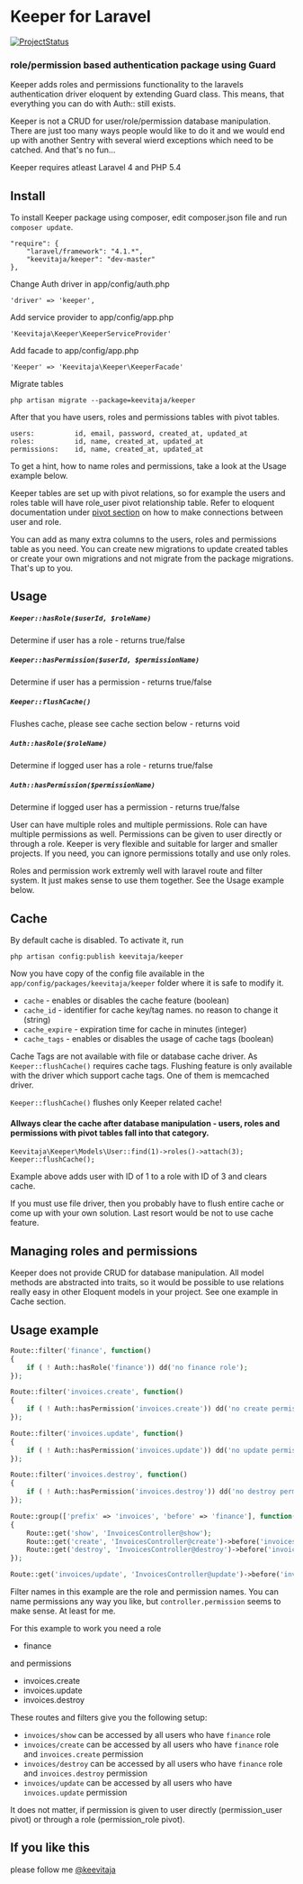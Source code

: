 # Keeper for Laravel
[![ProjectStatus](http://stillmaintained.com/keevitaja/keeper-laravel.png)](http://stillmaintained.com/keevitaja/keeper-laravel)
### role/permission based authentication package using Guard

Keeper  adds roles and permissions functionality to the laravels authentication driver eloquent by extending Guard class. This means, that everything you can do with Auth:: still exists.

Keeper is not a CRUD for user/role/permission database manipulation. There are just too many ways people would like to do it and we would end up with another Sentry with several wierd exceptions which need to be catched. And that's no fun...

Keeper requires atleast Laravel 4 and PHP 5.4

## Install

To install Keeper package using composer, edit composer.json file and run `composer update`.

	"require": {
	    "laravel/framework": "4.1.*",
	    "keevitaja/keeper": "dev-master"
	},

Change Auth driver in app/config/auth.php

	'driver' => 'keeper',

Add service provider to app/config/app.php

	'Keevitaja\Keeper\KeeperServiceProvider'

Add facade to app/config/app.php

	'Keeper' => 'Keevitaja\Keeper\KeeperFacade'

Migrate tables

	php artisan migrate --package=keevitaja/keeper

After that you have users, roles and permissions tables with pivot tables.

	users:          id, email, password, created_at, updated_at
	roles:          id, name, created_at, updated_at
	permissions:    id, name, created_at, updated_at

To get a hint, how to name roles and permissions, take a look at the Usage example below.

Keeper tables are set up with pivot relations, so for example the users and roles table will have role_user pivot relationship table. Refer to eloquent documentation under [pivot section](http://laravel.com/docs/eloquent#working-with-pivot-tables) on how to make connections between user and role.

You can add as many extra columns to the users, roles and permissions table as you need. You can create new migrations to update created tables or create your own migrations and not migrate from the package migrations. That's up to you. 

## Usage

##### `Keeper::hasRole($userId, $roleName)`

Determine if user has a role - returns true/false

##### `Keeper::hasPermission($userId, $permissionName)`

Determine if user has a permission - returns true/false

##### `Keeper::flushCache()`

Flushes cache, please see cache section below - returns void

##### `Auth::hasRole($roleName)`

Determine if logged user has a role - returns true/false

##### `Auth::hasPermission($permissionName)`

Determine if logged user has a permission  - returns true/false

User can have multiple roles and multiple permissions. Role can have multiple permissions as well. Permissions can be given to user directly or through a role. Keeper is very flexible and suitable for larger and smaller projects. If you need, you can ignore permissions totally and use only roles.

Roles and permission work extremly well with laravel route and filter system. It just makes sense to use them together. See the Usage example below.

## Cache

By default cache is disabled. To activate it, run

	php artisan config:publish keevitaja/keeper

Now you have copy of the config file available in the `app/config/packages/keevitaja/keeper` folder where it is safe to modify it.

- `cache` - enables or disables the cache feature (boolean)
- `cache_id` - identifier for cache key/tag names. no reason to change it (string)
- `cache_expire` - expiration time for cache in minutes (integer)
- `cache_tags` - enables or disables the usage of cache tags (boolean)

Cache Tags are not available with file or database cache driver. As `Keeper::flushCache()` requires cache tags. Flushing feature is only available with the driver which support cache tags. One of them is memcached driver.

`Keeper::flushCache()` flushes only Keeper related cache!

#### Allways clear the cache after database manipulation - users, roles and permissions with pivot tables fall into that category. 

	Keevitaja\Keeper\Models\User::find(1)->roles()->attach(3);
	Keeper::flushCache();

Example above adds user with ID of 1 to a role with ID of 3 and clears cache.

If you must use file driver, then you probably have to flush entire cache or come up with your own solution. Last resort would be not to use cache feature.

## Managing roles and permissions

Keeper does not provide CRUD for database manipulation. All model methods are abstracted into traits, so it would be possible to use relations really easy in other Eloquent models in your project. See one example in Cache section.

## Usage example

```php
Route::filter('finance', function()
{
	if ( ! Auth::hasRole('finance')) dd('no finance role');
});

Route::filter('invoices.create', function()
{
	if ( ! Auth::hasPermission('invoices.create')) dd('no create permission');
});

Route::filter('invoices.update', function()
{
	if ( ! Auth::hasPermission('invoices.update')) dd('no update permission');
});

Route::filter('invoices.destroy', function()
{
	if ( ! Auth::hasPermission('invoices.destroy')) dd('no destroy permission');
});

Route::group(['prefix' => 'invoices', 'before' => 'finance'], function()
{
	Route::get('show', 'InvoicesController@show');
	Route::get('create', 'InvoicesController@create')->before('invoices.create');
	Route::get('destroy', 'InvoicesController@destroy')->before('invoices.destroy');
});

Route::get('invoices/update', 'InvoicesController@update')->before('invoices.update');
```

Filter names in this example are the role and permission names. You can name permissions any way you like, but `controller.permission` seems to make sense. At least for me.

For this example to work you need a role 

- finance 

and permissions

- invoices.create
- invoices.update
- invoices.destroy

These routes and filters give you the following setup:

- `invoices/show` can be accessed by all users who have `finance` role
- `invoices/create` can be accessed by all users who have `finance` role and `invoices.create` permission
- `invoices/destroy` can be accessed by all users who have `finance` role and `invoices.destroy` permission
- `invoices/update` can be accessed by all users who have `invoices.update` permission

It does not matter, if permission is given to user directly (permission_user pivot) or through a role (permission_role pivot).

## If you like this 

please follow me [@keevitaja](https://twitter.com/keevitaja)